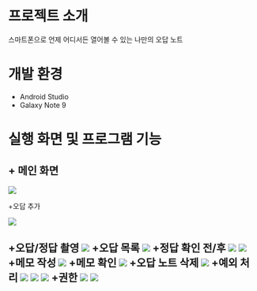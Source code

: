 # 프로젝트 소개
스마트폰으로 언제 어디서든 열어볼 수 있는 나만의 오답 노트

# 개발 환경
+ Android Studio
+ Galaxy Note 9

# 실행 화면 및 프로그램 기능
## + 메인 화면

<img src="https://user-images.githubusercontent.com/50476562/168234502-221fde31-9fe8-4d4e-835b-a4e59506f1c0.jpg"/>

+오답 추가

<img src="https://user-images.githubusercontent.com/50476562/168234144-4ff864fb-e9e9-4997-928c-da70af5218a0.jpg"/>

+오답/정답 촬영
<img src="https://user-images.githubusercontent.com/50476562/168234720-b2fe8d47-40c6-44c2-b440-104c5082fbb2.jpg"/>
+오답 목록
<img src="https://user-images.githubusercontent.com/50476562/168236066-03353625-271c-41df-aa52-89c12cb022bc.jpg"/>
+정답 확인 전/후
<img src="https://user-images.githubusercontent.com/50476562/168236181-9d0929c0-df3b-4bda-ac25-e88aa5e5ae18.jpg"/>
<img src="https://user-images.githubusercontent.com/50476562/168236197-8a2a8496-add7-49f1-979c-a91a2ac37a91.jpg"/>
+메모 작성
<img src="https://user-images.githubusercontent.com/50476562/168236391-af04a7b8-a0e1-458e-aa42-51fe5a7adf49.jpg"/>
+메모 확인
<img src="https://user-images.githubusercontent.com/50476562/168236397-1aae4abb-5da6-4dbb-8335-023c857d989a.jpg"/>
+오답 노트 삭제
<img src="https://user-images.githubusercontent.com/50476562/168236528-f1e478f2-3284-4208-850b-371a7b743476.jpg"/>
+예외 처리
<img src="https://user-images.githubusercontent.com/50476562/168236659-d603c6a5-4809-40aa-803d-d7a7ac29533c.jpg"/>
<img src="https://user-images.githubusercontent.com/50476562/168236662-102f5f13-3b98-4ee5-a07e-83a52070635a.jpg"/>
<img src="https://user-images.githubusercontent.com/50476562/168236664-1f40456d-bc71-40c4-907c-a9e1d99d66da.jpg"/>
+권한
<img src="https://user-images.githubusercontent.com/50476562/168236831-0afbc9a9-49ba-4b16-af28-73e2bb65e663.jpg"/>
<img src="https://user-images.githubusercontent.com/50476562/168236833-317a3a3d-54f1-4d10-8ca1-34fc040456eb.jpg"/>
---

